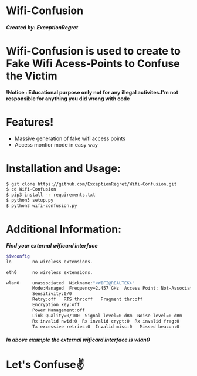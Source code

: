 # Wifi-Confusion
##### Created by: ExceptionRegret
# Wifi-Confusion is used to create to Fake Wifi Acess-Points to Confuse the Victim

  **!Notice : Educational purpose only not for any illegal activites.I'm not responsible for anything you did wrong with code**
  
# Features!

  - Massive generation of fake wifi access points
  - Access montior mode in easy way

# Installation and Usage:
```sh
$ git clone https://github.com/ExceptionRegret/Wifi-Confusion.git
$ cd Wifi-Confusion
$ pip3 install -r requirements.txt
$ python3 setup.py
$ python3 wifi-confusion.py
```
# Additional Information:

***Find your external wificard interface***
```sh
$iwconfig
lo        no wireless extensions.

eth0      no wireless extensions.

wlan0     unassociated  Nickname:"<WIFI@REALTEK>"
          Mode:Managed  Frequency=2.457 GHz  Access Point: Not-Associated   
          Sensitivity:0/0  
          Retry:off   RTS thr:off   Fragment thr:off
          Encryption key:off
          Power Management:off
          Link Quality=0/100  Signal level=0 dBm  Noise level=0 dBm
          Rx invalid nwid:0  Rx invalid crypt:0  Rx invalid frag:0
          Tx excessive retries:0  Invalid misc:0   Missed beacon:0
```
##### In above example the external wificard interface is wlan0

# Let's Confuse✌️
